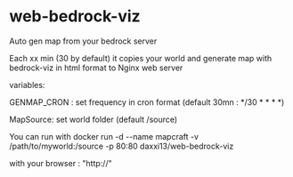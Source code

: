 # web-bedrock-viz
Auto gen map from your bedrock server

Each xx min (30 by default) it copies your world and generate map with bedrock-viz in html format to Nginx web server


variables:
   
   GENMAP_CRON : set frequency in cron format (default 30mn : */30 * * * *)
   
   MapSource: set world folder (default /source)


You can run with
docker run -d --name mapcraft -v /path/to/myworld:/source -p 80:80 daxxi13/web-bedrock-viz


with your browser : "http://<ip-of-your-docker-host>"
